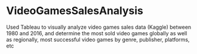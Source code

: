 # VideoGamesSalesAnalysis
Used Tableau to visually analyze video games sales data (Kaggle) between 1980 and 2016, and determine the most sold video games globally as well as regionally, most successful video games by genre, publisher, platforms, etc   
